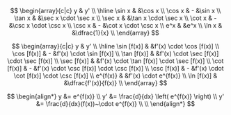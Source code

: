 $$
\begin{array}{c|c}
    y & y' \\
    \hline
    \sin x & &\cos x \\
    \cos x & - &\sin x \\
    \tan x & &\sec x \cdot \sec x \\
    \sec x & &\tan x \cdot \sec x \\
    \cot x & - &\csc x \cdot \csc x \\
    \csc x & - &\cot x \cdot \csc x \\
    e^x & &e^x \\
    \ln x & &\dfrac{1}{x} \\
\end{array}
$$

$$
\begin{array}{c|c}
    y & y' \\
    \hline
    \sin [f(x)] & &f'(x) \cdot \cos [f(x)] \\
    \cos [f(x)] & - &f'(x) \cdot \sin [f(x)] \\
    \tan [f(x)] & &f'(x) \cdot \sec [f(x)] \cdot \sec [f(x)] \\
    \sec [f(x)] & &f'(x) \cdot \tan [f(x)] \cdot \sec [f(x)] \\
    \cot [f(x)] & - &f'(x) \cdot \csc [f(x)] \cdot \csc [f(x)] \\
    \csc [f(x)] & - &f'(x) \cdot \cot [f(x)] \cdot \csc [f(x)] \\
    e^{f(x)} & &f'(x) \cdot e^{f(x)} \\
    \ln [f(x)] & &\dfrac{f'(x)}{f(x)} \\
\end{array}
$$

$$
\begin{align*}
    y &= e^{f(x)} \\
    y' &= \frac{d}{dx} \left( e^{f(x)} \right) \\
    y' &= \frac{d}{dx}(f(x))~\cdot e^{f(x)} \\ \\
\end{align*}
$$
